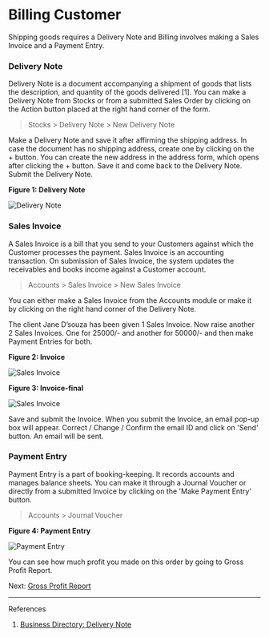 # Billing Customer

<p class="lead"> Shipping goods requires a Delivery Note and Billing involves making a Sales Invoice and a Payment Entry.</p>

### Delivery Note

Delivery Note is a document accompanying a shipment of goods that lists the description, and quantity of the goods delivered [1]. You can make a Delivery Note from Stocks or from a submitted Sales Order by clicking on the Action button placed at the right hand corner of the form. 

> Stocks > Delivery Note > New Delivery Note 


Make a Delivery Note and save it after affirming the shipping address. In case the document has no shipping address, create one by clicking on the + button. You can create the new address in the address form, which opens after clicking the + button. Save it and come back to the Delivery Note. Submit the Delivery Note. 

__Figure 1: Delivery Note__

![Delivery Note](/assets/manual_erpnext_com/old_images/erpnext/e-t-o-delivery-note-child-bed.png)

### Sales Invoice

A Sales Invoice is a bill that you send to your Customers against which the Customer processes the payment. Sales Invoice is an accounting transaction. On submission of Sales Invoice, the system updates the receivables and books income against a Customer account.

> Accounts > Sales Invoice > New Sales Invoice

You can either make a Sales Invoice from the Accounts module or make it by clicking on the right hand corner of the Delivery Note. 

The client Jane D’souza has been given 1 Sales Invoice. Now raise another 2  Sales Invoices. One for 25000/- and another for 50000/- and then make Payment Entries for both.

__Figure 2: Invoice__

![Sales Invoice](/assets/manual_erpnext_com/old_images/erpnext/e-t-o-sales-invoice-2.png)

__Figure 3: Invoice-final__

![Sales Invoice](/assets/manual_erpnext_com/old_images/erpnext/e-t-o-sales-invoice-3.png)


Save and submit the Invoice. When you submit the Invoice, an email pop-up box will appear. Correct / Change / Confirm the email ID and click on 'Send' button. An email will be sent.

### Payment Entry

Payment Entry is a part of booking-keeping. It records accounts and manages balance sheets. You can make it through a Journal Voucher or directly from a submitted Invoice by clicking on the 'Make Payment Entry' button.
 
> Accounts > Journal Voucher

__Figure 4: Payment Entry__

![Payment Entry](/assets/manual_erpnext_com/old_images/erpnext/e-t-o-payment-entry-3.png)


You can see how much profit you made on this order by going to Gross Profit Report.

Next: [Gross Profit Report](/guide-books/engineer-to-order/gross-profit-report)


---

References

1. [Business Directory: Delivery Note](http://www.businessdictionary.com/definition/delivery-note.html)